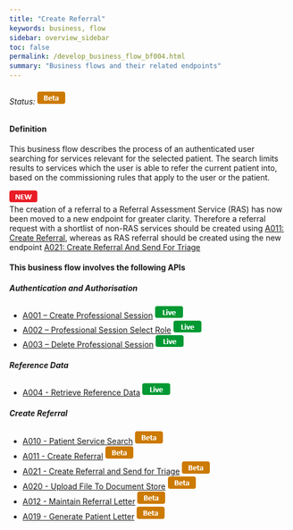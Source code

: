```yaml
---
title: "Create Referral"
keywords: business, flow
sidebar: overview_sidebar
toc: false
permalink: /develop_business_flow_bf004.html
summary: "Business flows and their related endpoints"
---
```


###### Status: ![Beta](images/icons/api_beta.png)

#### Definition

This business flow describes the process of an authenticated user searching for services relevant for the selected patient. The search limits results to services which the user is able to refer the current patient into, based on the commissioning rules that apply to the user or the patient.

![NEW](images/icons/new.png)  
The creation of a referral to a Referral Assessment Service (RAS) has now been moved to a new endpoint for greater clarity. Therefore a referral request with a shortlist of non-RAS services should be created using [A011: Create Referral](explore_endpoint_a011.html), whereas as RAS referral should be created using the new endpoint [A021: Create Referral And Send For Triage](explore_endpoint_a021.html)

#### This business flow involves the following APIs

##### Authentication and Authorisation
* [A001 – Create Professional Session](explore_endpoint_a001.html) ![Live](images/icons/api_live.png)
* [A002 – Professional Session Select Role](explore_endpoint_a002.html) ![Live](images/icons/api_live.png)
* [A003 – Delete Professional Session](explore_endpoint_a003.html) ![Live](images/icons/api_live.png)

##### Reference Data
* [A004 - Retrieve Reference Data](explore_endpoint_a004_STU3.html) ![Live](images/icons/api_live.png)

##### Create Referral
* [A010 - Patient Service Search](explore_endpoint_a010.html) ![Beta](images/icons/api_beta.png)
* [A011 - Create Referral](explore_endpoint_a011.html) ![Beta](images/icons/api_beta.png)
* [A021 - Create Referral and Send for Triage](explore_endpoint_a021.html) ![Beta](images/icons/api_beta.png)
* [A020 - Upload File To Document Store](explore_endpoint_a020.html) ![Beta](images/icons/api_beta.png)
* [A012 - Maintain Referral Letter](explore_endpoint_a012.html) ![Beta](images/icons/api_beta.png)
* [A019 - Generate Patient Letter](explore_endpoint_a019.html) ![Beta](images/icons/api_beta.png)


<!-- #### Review the diagram below to learn more -->

<!-- ![BF004: Service Search](images/develop/BF004-ServiceSearch.jpg) -->
